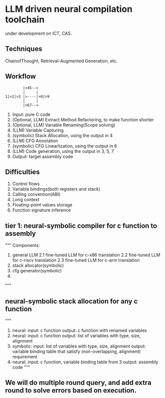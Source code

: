 # LLM driven neural compilation toolchain

under development on ICT, CAS.

## Techniques

ChainofThought, Retrieval-Augmented Generation, etc.

## Workflow
            |>45-->
            |     |
    1|>2|>3 |>----|>8|>9
            |     |
            |>67-->

1. Input: pure C code
2. (Optional, LLM) Extract Method Refactoring, to make function shorter
3. (Optional, LLM) Variable Renaming(Scope solving)
4. (LLM) Variable Capturing
5. (symbolic) Stack Allocation, using the output in 4
6. (LLM) CFG Annotation
7. (symbolic) CFG Linearlization, using the output in 6
8. (LLM) Code generation, using the output in 3, 5, 7
9. Output: target assembly code

## Difficulties

1. Control flows
2. Variable bindings(both registers and stack)
3. Calling convention(ABI)
4. Long context
5. Floating-point values storage
6. Function signature inference


## tier 1: neural-symbolic compiler for c function to assembly
"""
Components:
1. general LLM
2.1 fine-tuned LLM for c-x86 translation
2.2 fine-tuned LLM for c-riscv translation
2.3 fine-tuned LLM for c-arm translation
3. stack allocator(symbolic)
4. cfg generator(symbolic)
5. 
"""
## neural-symbolic stack allocation for any c function
"""
1. neural:
input: c function
output: c function with renamed variables
2. neural:
input: c function
output: list of variables with type, size, alignment
3. symbolic:
input: list of variables with type, size, alignment
output: variable binding table that satisfy (non-overlapping, alignment) requirement
4. neural:
input: c function, variable binding table from 3
output: assembly code
"""


## We will do multiple round query, and add extra round to solve errors based on execution.
